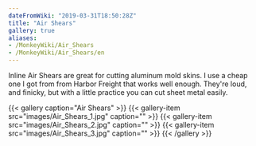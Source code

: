 ```yaml
---
dateFromWiki: "2019-03-31T18:50:28Z"
title: "Air Shears"
gallery: true
aliases:
- /MonkeyWiki/Air_Shears
- /MonkeyWiki/Air_Shears/en
---
```

Inline Air Shears are great for cutting aluminum mold skins. I use a cheap one I got from from Harbor Freight that works well enough. They're loud, and finicky, but with a little practice you can cut sheet metal easily.

{{< gallery  caption="Air Shears" >}}
{{< gallery-item src="images/Air_Shears_1.jpg" caption="" >}}
{{< gallery-item src="images/Air_Shears_2.jpg" caption="" >}}
{{< gallery-item src="images/Air_Shears_3.jpg" caption="" >}}
{{< /gallery >}}





